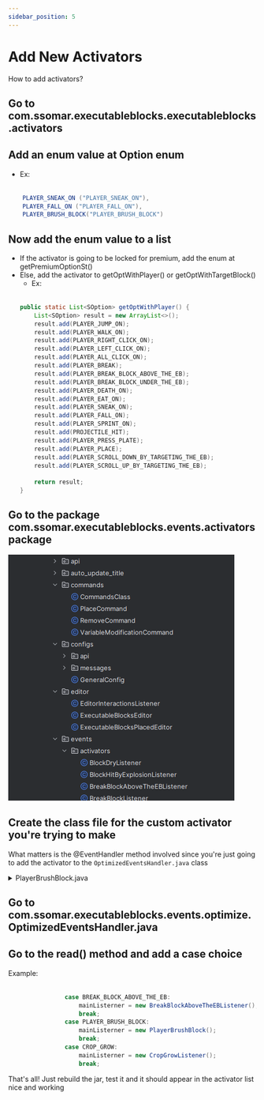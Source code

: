 ```yaml
---
sidebar_position: 5
---
```


# Add New Activators
 How to add activators?
## Go to com.ssomar.executableblocks.executableblocks.activators
## Add an enum value at Option enum
  - Ex: 
```java

	PLAYER_SNEAK_ON ("PLAYER_SNEAK_ON"),
	PLAYER_FALL_ON ("PLAYER_FALL_ON"),
	PLAYER_BRUSH_BLOCK("PLAYER_BRUSH_BLOCK")
```

## Now add the enum value to a list
  - If the activator is going to be locked for premium, add the enum at getPremiumOptionSt()
  - Else, add the activator to getOptWithPlayer() or getOptWithTargetBlock()
    - Ex: 
    ```java
    
	public static List<SOption> getOptWithPlayer() {
		List<SOption> result = new ArrayList<>();
		result.add(PLAYER_JUMP_ON);
		result.add(PLAYER_WALK_ON);
		result.add(PLAYER_RIGHT_CLICK_ON);
		result.add(PLAYER_LEFT_CLICK_ON);
		result.add(PLAYER_ALL_CLICK_ON);
		result.add(PLAYER_BREAK);
		result.add(PLAYER_BREAK_BLOCK_ABOVE_THE_EB);
		result.add(PLAYER_BREAK_BLOCK_UNDER_THE_EB);
		result.add(PLAYER_DEATH_ON);
		result.add(PLAYER_EAT_ON);
		result.add(PLAYER_SNEAK_ON);
		result.add(PLAYER_FALL_ON);
		result.add(PLAYER_SPRINT_ON);
		result.add(PROJECTILE_HIT);
		result.add(PLAYER_PRESS_PLATE);
		result.add(PLAYER_PLACE);
		result.add(PLAYER_SCROLL_DOWN_BY_TARGETING_THE_EB);
		result.add(PLAYER_SCROLL_UP_BY_TARGETING_THE_EB);

		return result;
	}
    ```
## Go to the package com.ssomar.executableblocks.events.activators package
![](/img/com.ssomar.executableblocks.events.activators.PNG)


## Create the class file for the custom activator you're trying to make

What matters is the @EventHandler method involved since you're just going to add the activator to the `OptimizedEventsHandler.java` class

<details>
<summary>PlayerBrushBlock.java</summary>

```java
package com.ssomar.executableblocks.events.activators;

import com.ssomar.executableblocks.events.EventsManager;
import com.ssomar.executableblocks.executableblocks.activators.Option;
import com.ssomar.executableblocks.executableblocks.placedblocks.ExecutableBlocksPlacedManager;
import com.ssomar.executableblocks.executableblocks.placedblocks.LocationConverter;
import com.ssomar.score.SCore;
import com.ssomar.score.api.executableblocks.config.placed.ExecutableBlockPlacedInterface;
import com.ssomar.score.sobject.sactivator.EventInfo;
import org.bukkit.Location;
import org.bukkit.Material;
import org.bukkit.block.Block;
import org.bukkit.event.EventHandler;
import org.bukkit.event.Listener;
import org.bukkit.event.block.BlockDropItemEvent;

import java.util.Optional;

public class PlayerBrushBlock implements Listener {

    @EventHandler
    public void playerBlockDropItemEvent(BlockDropItemEvent e) {

        Block block = e.getBlock();
        Material m = block.getType();

        if (!m.toString().contains("SUSPICIOUS")) return;
        SCore.plugin.getLogger().info("brush trigger");

        Location bLoc = LocationConverter.convert(block.getLocation(), false, false);
        Optional<ExecutableBlockPlacedInterface> eBPOpt = ExecutableBlocksPlacedManager.getInstance().getExecutableBlockPlaced(bLoc);
        ExecutableBlockPlacedInterface eBP = eBPOpt.get();

        EventInfo eInfo = new EventInfo(e);
        eInfo.setPlayer(Optional.of(e.getPlayer()));
        eInfo.setTargetBlock(Optional.of(e.getBlock()));
        eInfo.setOldMaterialTargetBlock(Optional.of(e.getBlock().getType()));
        if (!SCore.is1v12Less()) eInfo.setOldStatesTargetBlock(Optional.of(e.getBlock().getBlockData().getAsString(true)));
        eInfo.setOption(Option.PLAYER_BRUSH_BLOCK);
        EventsManager.getInstance().activeOption(eBP, eInfo);
    }

}

```

</details>

## Go to com.ssomar.executableblocks.events.optimize.OptimizedEventsHandler.java



## Go to the read() method and add a case choice

Example:
```java

                case BREAK_BLOCK_ABOVE_THE_EB:
                    mainListerner = new BreakBlockAboveTheEBListener();
                    break;
                case PLAYER_BRUSH_BLOCK:
                    mainListerner = new PlayerBrushBlock();
                    break;
                case CROP_GROW:
                    mainListerner = new CropGrowListener();
                    break;
```

That's all! Just rebuild the jar, test it and it should appear in the activator list nice and working